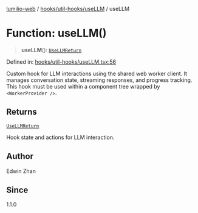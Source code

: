 [lumilio-web](../../../../modules.md) / [hooks/util-hooks/useLLM](../index.md) / useLLM

# Function: useLLM()

> **useLLM**(): [`UseLLMReturn`](../interfaces/UseLLMReturn.md)

Defined in: [hooks/util-hooks/useLLM.tsx:56](https://github.com/EdwinZhanCN/Lumilio-Photos/blob/03970823ed92f529d8017eeae43ca1cadd7110c3/web/src/hooks/util-hooks/useLLM.tsx#L56)

Custom hook for LLM interactions using the shared web worker client.
It manages conversation state, streaming responses, and progress tracking.
This hook must be used within a component tree wrapped by `<WorkerProvider />`.

## Returns

[`UseLLMReturn`](../interfaces/UseLLMReturn.md)

Hook state and actions for LLM interaction.

## Author

Edwin Zhan

## Since

1.1.0
